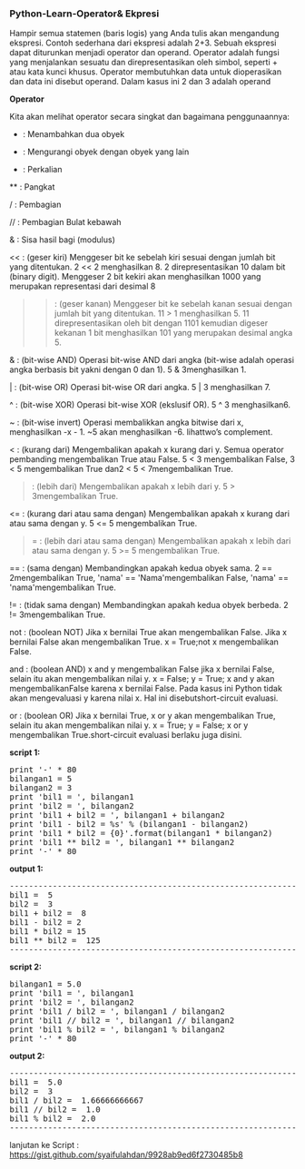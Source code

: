 ### Python-Learn-Operator& Ekpresi

Hampir semua statemen (baris logis) yang Anda tulis akan mengandung ekspresi. Contoh sederhana dari ekspresi adalah 2+3. Sebuah ekspresi dapat diturunkan menjadi operator dan operand.
Operator adalah fungsi yang menjalankan sesuatu dan direpresentasikan oleh simbol, seperti + atau kata kunci khusus. Operator membutuhkan data untuk dioperasikan dan data ini disebut operand.
Dalam kasus ini 2 dan 3 adalah operand

<b>Operator</b>

Kita akan melihat operator secara singkat dan bagaimana penggunaannya:

+   : Menambahkan dua obyek

-   : Mengurangi obyek dengan obyek yang lain

*   : Perkalian

**  : Pangkat

/   : Pembagian

//  : Pembagian Bulat kebawah

&   : Sisa hasil bagi (modulus)

<<  : (geser kiri) Menggeser bit ke sebelah kiri sesuai dengan jumlah bit yang ditentukan. 2 << 2 menghasilkan 8. 2 direpresentasikan 10 dalam bit (binary
      digit). Menggeser 2 bit kekiri akan menghasilkan 1000 yang merupakan representasi dari desimal 8
      
>>  : (geser kanan) Menggeser bit ke sebelah kanan sesuai dengan jumlah bit yang ditentukan. 11 > 1 menghasilkan 5. 11 direpresentasikan oleh bit dengan 1101
      kemudian digeser kekanan 1 bit menghasilkan 101 yang merupakan desimal angka 5.
      
&   : (bit-wise AND) Operasi bit-wise AND dari angka (bit-wise adalah operasi angka berbasis bit yakni dengan 0 dan 1). 5 & 3menghasilkan 1.

|   : (bit-wise OR) Operasi bit-wise OR dari angka. 5 | 3 menghasilkan 7.

^   : (bit-wise XOR) Operasi bit-wise XOR (ekslusif OR). 5 ^ 3 menghasilkan6.

~   : (bit-wise invert) Operasi membalikkan angka bitwise dari x, menghasilkan -x - 1. ~5 akan menghasilkan -6. lihattwo’s complement.

<   : (kurang dari) Mengembalikan apakah x kurang dari y. Semua operator pembanding mengembalikan True atau False. 5 < 3 
      mengembalikan False, 3 < 5 mengembalikan True dan2 < 5 < 7mengembalikan True.
      
>   : (lebih dari) Mengembalikan apakah x lebih dari y. 5 > 3mengembalikan True.

<=  : (kurang dari atau sama dengan) Mengembalikan apakah x kurang dari atau sama dengan y. 5 <= 5 mengembalikan True.

>=  : (lebih dari atau sama dengan) Mengembalikan apakah x lebih dari atau sama dengan y. 5 >= 5 mengembalikan True.

==  : (sama dengan) Membandingkan apakah kedua obyek sama. 2 == 2mengembalikan True, 'nama' == 'Nama'mengembalikan False, 'nama' == 'nama'mengembalikan True.

!=  : (tidak sama dengan) Membandingkan apakah kedua obyek berbeda. 2 != 3mengembalikan True.

not : (boolean NOT) Jika x bernilai True akan mengembalikan False. Jika x bernilai False akan mengembalikan True. x = True;not x mengembalikan False.

and : (boolean AND) x and y mengembalikan False jika x bernilai False, selain itu akan mengembalikan nilai y. x = False; y = True; x and y akan mengembalikanFalse karena x bernilai False. Pada kasus ini Python tidak akan mengevaluasi y karena nilai x. Hal ini disebutshort-circuit evaluasi.

or  : (boolean OR) Jika x bernilai True, x or y akan mengembalikan True, selain itu akan mengembalikan nilai y. x = True; y = False; x or y mengembalikan True.short-circuit evaluasi berlaku juga disini.

<b> script 1:</b>

<pre>
print '-' * 80
bilangan1 = 5
bilangan2 = 3
print 'bil1 = ', bilangan1
print 'bil2 = ', bilangan2
print 'bil1 + bil2 = ', bilangan1 + bilangan2
print 'bil1 - bil2 = %s' % (bilangan1 - bilangan2)
print 'bil1 * bil2 = {0}'.format(bilangan1 * bilangan2)
print 'bil1 ** bil2 = ', bilangan1 ** bilangan2
print '-' * 80
</pre>
<b> output 1:</b>

<pre>
--------------------------------------------------------------------------------
bil1 =  5
bil2 =  3
bil1 + bil2 =  8
bil1 - bil2 = 2
bil1 * bil2 = 15
bil1 ** bil2 =  125
-------------------------------------------------------------------------------
</pre>

<b> script 2:</b>

<pre>
bilangan1 = 5.0
print 'bil1 = ', bilangan1
print 'bil2 = ', bilangan2
print 'bil1 / bil2 = ', bilangan1 / bilangan2
print 'bil1 // bil2 = ', bilangan1 // bilangan2
print 'bil1 % bil2 = ', bilangan1 % bilangan2
print '-' * 80
</pre>
<b> output 2:</b>

<pre>
--------------------------------------------------------------------------------
bil1 =  5.0
bil2 =  3
bil1 / bil2 =  1.66666666667
bil1 // bil2 =  1.0
bil1 % bil2 =  2.0
-------------------------------------------------------------------------------
</pre>


lanjutan ke Script  : https://gist.github.com/syaifulahdan/9928ab9ed6f2730485b8
